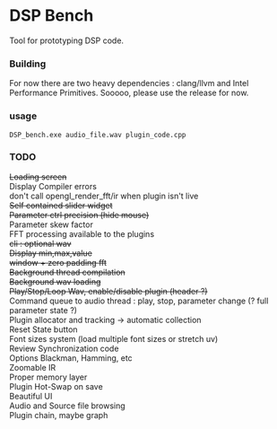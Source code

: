 # DSP Bench

Tool for prototyping DSP code.

### Building
For now there are two heavy dependencies : clang/llvm and Intel Performance Primitives. Sooooo, please use the release for now. 

### usage 
```
DSP_bench.exe audio_file.wav plugin_code.cpp 
```

### TODO

~~Loading screen~~ \
Display Compiler errors \
don't call opengl_render_fft/ir when plugin isn't live \
~~Self contained slider widget~~ \
~~Parameter ctrl precision (hide mouse)~~ \
Parameter skew factor \
FFT processing available to the plugins \
~~cli : optional wav~~ \
~~Display min,max,value~~ \
~~window + zero padding fft~~\
~~Background thread compilation~~ \
~~Background wav loading~~ \
~~Play/Stop/Loop Wav, enable/disable plugin (header ?)~~ \
Command queue to audio thread : play, stop, parameter change (? full parameter state ?) \
Plugin allocator and tracking -> automatic collection \
Reset State button \
Font sizes system (load multiple font sizes or stretch uv) \
Review Synchronization code \
Options Blackman, Hamming, etc \
Zoomable IR \
Proper memory layer \
Plugin Hot-Swap on save \
Beautiful UI \
Audio and Source file browsing \
Plugin chain, maybe graph 
